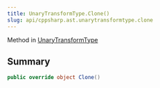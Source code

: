 ```yaml
---
title: UnaryTransformType.Clone()
slug: api/cppsharp.ast.unarytransformtype.clone
---
```

Method in [UnaryTransformType](/api/cppsharp/ast/unarytransformtype)

## Summary



```csharp
public override object Clone()
```

